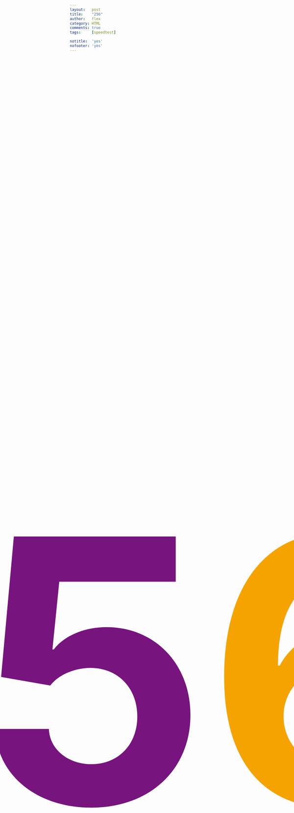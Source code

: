 ```yaml
---
layout:   post
title:    "256"
author:   flex
category: HTML
comments: true
tags:     [speedtest]

notitle:  'yes'
nofooter: 'yes'
---
```


<div style="width: 100%; height: 100vh; display: flex; justify-content: center; align-items: center;">
<p style="font-size: 30vh; font-weight: bold;"><span style="color: #008f3f;">~</span><span style="color: #0057a6;">2</span><span style="color: #77147e;">5</span><span style="color: #f5a301;">6</span><span style="color: #e50005;">M</span></p>
</div>